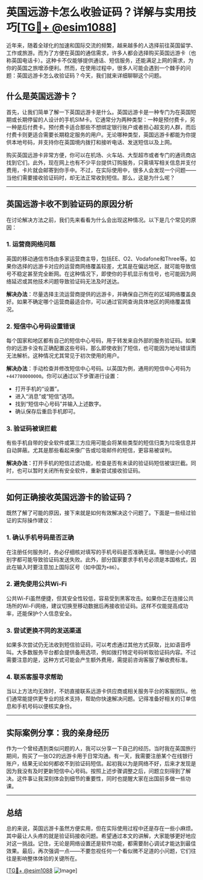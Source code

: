 # 英国远游卡怎么收验证码？详解与实用技巧[[TG💪+ @esim1088](https://t.me/s/esim1088)]

近年来，随着全球化的加速和国际交流的频繁，越来越多的人选择前往英国留学、工作或旅游。而为了方便在英国的通信需求，许多人都会选择购买英国远游卡（也称英国电话卡）。这种卡不仅能够提供通话、短信服务，还能满足上网的需求，为你的英国之旅增添便利。然而，在使用过程中，很多人可能会遇到一个棘手的问题：英国远游卡怎么收验证码？今天，我们就来详细聊聊这个问题。

## 什么是英国远游卡？

首先，让我们简单了解一下英国远游卡是什么。英国远游卡是一种专门为在英国短期或长期停留的人设计的手机SIM卡。它通常分为两种类型：一种是预付费卡，另一种是后付费卡。预付费卡适合那些不想绑定银行账户或者担心超支的人群，而后付费卡则更适合需要长期稳定服务的用户。无论哪种类型，英国远游卡都能为你提供本地号码，并支持你在英国境内拨打和接听电话、发送短信以及上网。

购买英国远游卡非常方便，你可以在机场、火车站、大型超市或者专门的通讯商店找到它们。此外，现在网上也有不少平台提供订购服务，只需填写相关信息并支付费用，卡片就会邮寄到你手中。不过，在实际使用中，很多人会发现一个问题——当他们需要接收验证码时，却无法正常收到短信。那么，这是为什么呢？

---

## 英国远游卡收不到验证码的原因分析

在讨论解决方法之前，我们先来看看为什么会出现这种情况。以下是几个常见的原因：

### 1. **运营商网络问题**
   英国的移动通信市场由多家运营商主导，包括EE、O2、Vodafone和Three等。如果你选择的远游卡对应的运营商网络覆盖较差，尤其是在偏远地区，就可能导致信号不稳定甚至完全断网。在这种情况下，即使你的手机显示有信号，也可能因为网络延迟或其他技术问题导致验证码无法及时送达。

   **解决办法**：尽量选择主流运营商提供的远游卡，并确保自己所在的区域网络覆盖良好。如果不确定哪个运营商最适合你，可以通过官网查询具体地区的网络覆盖情况。

### 2. **短信中心号码设置错误**
   每个国家和地区都有自己的短信中心号码，用于转发来自外部的服务验证码。如果你的远游卡没有正确配置这些号码，那么即使收到了短信，也可能因为地址错误而无法解析。这种情况尤其常见于初次使用的用户。

   **解决办法**：手动检查并修改短信中心号码。以英国为例，通用的短信中心号码为`+447780000000`。你可以通过以下步骤进行设置：
   - 打开手机的“设置”。
   - 进入“消息”或“短信”选项。
   - 找到“短信中心号码”并输入上述数字。
   - 确认保存后重启手机即可。

### 3. **验证码被误拦截**
   有些手机自带的安全软件或第三方应用可能会将某些类型的短信归类为垃圾信息并自动屏蔽。尤其是那些看起来像广告或垃圾邮件的短信，更容易被误判。

   **解决办法**：打开手机的短信过滤功能，检查是否有未读的验证码短信被误拦截。同时，也可以暂时关闭所有安全软件，重新尝试接收验证码。

---

## 如何正确接收英国远游卡的验证码？

既然了解了可能的原因，接下来就是如何有效解决这个问题了。下面是一些经过验证的实际操作建议：

### 1. **确认手机号码是否正确**
   在注册任何服务时，务必仔细核对填写的手机号码是否准确无误。哪怕是小小的错别字都可能导致验证码发送失败。此外，部分国家要求手机号必须是本国格式，因此在输入时要注意加上国际区号（如中国为`+86`）。

### 2. **避免使用公共Wi-Fi**
   公共Wi-Fi虽然便捷，但其安全性较低，容易受到黑客攻击。如果你正在连接公共场所的Wi-Fi网络，建议切换至移动数据后再接收验证码。这样不仅能提高成功率，还能保护个人信息安全。

### 3. **尝试更换不同的发送渠道**
   如果多次尝试仍无法收到短信验证码，可以考虑通过其他方式获取，比如语音呼叫。大多数服务平台都会提供备用选项，例如拨打特定号码听取验证码内容。不过需要注意的是，这种方式可能会产生额外费用，需提前咨询客服了解收费标准。

### 4. **联系客服寻求帮助**
   当以上方法均无效时，不妨直接联系远游卡供应商或相关服务平台的客服团队。他们通常能提供更专业的技术支持，帮助你快速解决问题。记得准备好相关的订单信息和手机号码以便核实身份。

---

## 实际案例分享：我的亲身经历

作为一个曾经遇到类似问题的人，我可以分享一下自己的经历。当时我在英国旅行期间，购买了一张O2的远游卡用于日常沟通。有一天，我需要注册某个在线银行账户，结果无论如何都收不到验证码短信。起初我以为是网络不好，后来才发现是因为我没有及时更新短信中心号码。按照上述步骤调整之后，问题立刻得到了解决。这件事让我深刻体会到细节的重要性，同时也提醒大家在出国前多做一些功课。

---

## 总结

总的来说，英国远游卡虽然方便实用，但在实际使用过程中还是存在一些小麻烦。其中最让人头疼的就是验证码接收问题。希望通过本文的讲解，大家能够更好地应对这一挑战。记住，无论是网络设置还是软件功能，都需要耐心调试才能达到最佳效果。最后，再次强调一点——不要忽视任何一个看似微不足道的小问题，它们往往是影响整体体验的关键所在。

[[TG💪+ @esim1088](https://t.me/s/esim1088) ![Image](https://i.postimg.cc/4NQfJmqS/Snipaste-2025-05-13-00-14-12.png)]